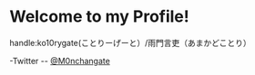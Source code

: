 # Welcome to my Profile!

handle:ko10rygate(ことりーげーと）/雨門言吏（あまかどことり）

-Twitter
-- [@M0nchangate](https://twitter.com/M0nchangate)
